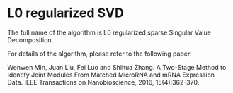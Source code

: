 # L0 regularized SVD
The full name of the algorithm is L0 regularized sparse Singular Value Decomposition.

For details of the algorithm, please refer to the following paper:

Wenwen Min, Juan Liu, Fei Luo and Shihua Zhang. A Two-Stage Method to Identify Joint Modules From Matched MicroRNA and mRNA Expression Data. IEEE Transactions on Nanobioscience, 2016, 15(4):362-370.
